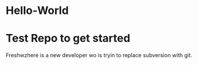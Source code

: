 # Hello-World
# Test Repo to get started
Freshwzhere is a new developer wo is tryin to replace subversion with git.

